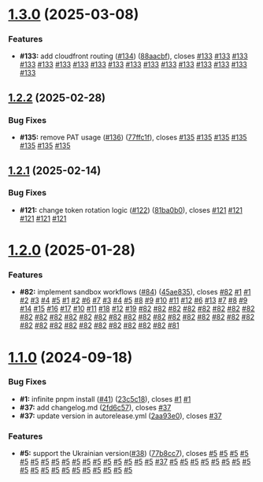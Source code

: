 # [1.3.0](https://github.com/VilnaCRM-Org/website/compare/v1.2.2...v1.3.0) (2025-03-08)


### Features

* **#133:** add cloudfront routing ([#134](https://github.com/VilnaCRM-Org/website/issues/134)) ([88aacbf](https://github.com/VilnaCRM-Org/website/commit/88aacbfc71810c9f19c7a24e0b3ae16e43293507)), closes [#133](https://github.com/VilnaCRM-Org/website/issues/133) [#133](https://github.com/VilnaCRM-Org/website/issues/133) [#133](https://github.com/VilnaCRM-Org/website/issues/133) [#133](https://github.com/VilnaCRM-Org/website/issues/133) [#133](https://github.com/VilnaCRM-Org/website/issues/133) [#133](https://github.com/VilnaCRM-Org/website/issues/133) [#133](https://github.com/VilnaCRM-Org/website/issues/133) [#133](https://github.com/VilnaCRM-Org/website/issues/133) [#133](https://github.com/VilnaCRM-Org/website/issues/133) [#133](https://github.com/VilnaCRM-Org/website/issues/133) [#133](https://github.com/VilnaCRM-Org/website/issues/133) [#133](https://github.com/VilnaCRM-Org/website/issues/133) [#133](https://github.com/VilnaCRM-Org/website/issues/133) [#133](https://github.com/VilnaCRM-Org/website/issues/133) [#133](https://github.com/VilnaCRM-Org/website/issues/133) [#133](https://github.com/VilnaCRM-Org/website/issues/133) [#133](https://github.com/VilnaCRM-Org/website/issues/133)



## [1.2.2](https://github.com/VilnaCRM-Org/website/compare/v1.2.1...v1.2.2) (2025-02-28)


### Bug Fixes

* **#135:** remove PAT usage ([#136](https://github.com/VilnaCRM-Org/website/issues/136)) ([77ffc1f](https://github.com/VilnaCRM-Org/website/commit/77ffc1fcf5a71094f9e542a1ed0ef9c8bc25dac6)), closes [#135](https://github.com/VilnaCRM-Org/website/issues/135) [#135](https://github.com/VilnaCRM-Org/website/issues/135) [#135](https://github.com/VilnaCRM-Org/website/issues/135) [#135](https://github.com/VilnaCRM-Org/website/issues/135) [#135](https://github.com/VilnaCRM-Org/website/issues/135) [#135](https://github.com/VilnaCRM-Org/website/issues/135) [#135](https://github.com/VilnaCRM-Org/website/issues/135)



## [1.2.1](https://github.com/VilnaCRM-Org/website/compare/v1.2.0...v1.2.1) (2025-02-14)


### Bug Fixes

* **#121:** change token rotation logic ([#122](https://github.com/VilnaCRM-Org/website/issues/122)) ([81ba0b0](https://github.com/VilnaCRM-Org/website/commit/81ba0b03684f043dc9c3f090243d32e3f364f6f6)), closes [#121](https://github.com/VilnaCRM-Org/website/issues/121) [#121](https://github.com/VilnaCRM-Org/website/issues/121) [#121](https://github.com/VilnaCRM-Org/website/issues/121) [#121](https://github.com/VilnaCRM-Org/website/issues/121) [#121](https://github.com/VilnaCRM-Org/website/issues/121)



# [1.2.0](https://github.com/VilnaCRM-Org/website/compare/v1.1.0...v1.2.0) (2025-01-28)


### Features

* **#82:** implement sandbox workflows ([#84](https://github.com/VilnaCRM-Org/website/issues/84)) ([45ae835](https://github.com/VilnaCRM-Org/website/commit/45ae835ddbb2dc8afe598ecbcc88862a8691a7da)), closes [#82](https://github.com/VilnaCRM-Org/website/issues/82) [#1](https://github.com/VilnaCRM-Org/website/issues/1) [#1](https://github.com/VilnaCRM-Org/website/issues/1) [#2](https://github.com/VilnaCRM-Org/website/issues/2) [#3](https://github.com/VilnaCRM-Org/website/issues/3) [#4](https://github.com/VilnaCRM-Org/website/issues/4) [#5](https://github.com/VilnaCRM-Org/website/issues/5) [#1](https://github.com/VilnaCRM-Org/website/issues/1) [#2](https://github.com/VilnaCRM-Org/website/issues/2) [#6](https://github.com/VilnaCRM-Org/website/issues/6) [#7](https://github.com/VilnaCRM-Org/website/issues/7) [#3](https://github.com/VilnaCRM-Org/website/issues/3) [#4](https://github.com/VilnaCRM-Org/website/issues/4) [#5](https://github.com/VilnaCRM-Org/website/issues/5) [#8](https://github.com/VilnaCRM-Org/website/issues/8) [#9](https://github.com/VilnaCRM-Org/website/issues/9) [#10](https://github.com/VilnaCRM-Org/website/issues/10) [#11](https://github.com/VilnaCRM-Org/website/issues/11) [#12](https://github.com/VilnaCRM-Org/website/issues/12) [#6](https://github.com/VilnaCRM-Org/website/issues/6) [#13](https://github.com/VilnaCRM-Org/website/issues/13) [#7](https://github.com/VilnaCRM-Org/website/issues/7) [#8](https://github.com/VilnaCRM-Org/website/issues/8) [#9](https://github.com/VilnaCRM-Org/website/issues/9) [#14](https://github.com/VilnaCRM-Org/website/issues/14) [#15](https://github.com/VilnaCRM-Org/website/issues/15) [#16](https://github.com/VilnaCRM-Org/website/issues/16) [#17](https://github.com/VilnaCRM-Org/website/issues/17) [#10](https://github.com/VilnaCRM-Org/website/issues/10) [#11](https://github.com/VilnaCRM-Org/website/issues/11) [#18](https://github.com/VilnaCRM-Org/website/issues/18) [#12](https://github.com/VilnaCRM-Org/website/issues/12) [#19](https://github.com/VilnaCRM-Org/website/issues/19) [#82](https://github.com/VilnaCRM-Org/website/issues/82) [#82](https://github.com/VilnaCRM-Org/website/issues/82) [#82](https://github.com/VilnaCRM-Org/website/issues/82) [#82](https://github.com/VilnaCRM-Org/website/issues/82) [#82](https://github.com/VilnaCRM-Org/website/issues/82) [#82](https://github.com/VilnaCRM-Org/website/issues/82) [#82](https://github.com/VilnaCRM-Org/website/issues/82) [#82](https://github.com/VilnaCRM-Org/website/issues/82) [#82](https://github.com/VilnaCRM-Org/website/issues/82) [#82](https://github.com/VilnaCRM-Org/website/issues/82) [#82](https://github.com/VilnaCRM-Org/website/issues/82) [#82](https://github.com/VilnaCRM-Org/website/issues/82) [#82](https://github.com/VilnaCRM-Org/website/issues/82) [#82](https://github.com/VilnaCRM-Org/website/issues/82) [#82](https://github.com/VilnaCRM-Org/website/issues/82) [#82](https://github.com/VilnaCRM-Org/website/issues/82) [#82](https://github.com/VilnaCRM-Org/website/issues/82) [#82](https://github.com/VilnaCRM-Org/website/issues/82) [#82](https://github.com/VilnaCRM-Org/website/issues/82) [#82](https://github.com/VilnaCRM-Org/website/issues/82) [#82](https://github.com/VilnaCRM-Org/website/issues/82) [#82](https://github.com/VilnaCRM-Org/website/issues/82) [#82](https://github.com/VilnaCRM-Org/website/issues/82) [#82](https://github.com/VilnaCRM-Org/website/issues/82) [#82](https://github.com/VilnaCRM-Org/website/issues/82) [#82](https://github.com/VilnaCRM-Org/website/issues/82) [#82](https://github.com/VilnaCRM-Org/website/issues/82) [#82](https://github.com/VilnaCRM-Org/website/issues/82) [#82](https://github.com/VilnaCRM-Org/website/issues/82) [#82](https://github.com/VilnaCRM-Org/website/issues/82) [#82](https://github.com/VilnaCRM-Org/website/issues/82) [#82](https://github.com/VilnaCRM-Org/website/issues/82) [#82](https://github.com/VilnaCRM-Org/website/issues/82) [#82](https://github.com/VilnaCRM-Org/website/issues/82) [#81](https://github.com/VilnaCRM-Org/website/issues/81)



# [1.1.0](https://github.com/VilnaCRM-Org/website/compare/v1.0.0...v1.1.0) (2024-09-18)


### Bug Fixes

* **#1:** infinite pnpm install ([#41](https://github.com/VilnaCRM-Org/website/issues/41)) ([23c5c18](https://github.com/VilnaCRM-Org/website/commit/23c5c18f0e7647fe2bd4b82a8c63fb131b69264d)), closes [#1](https://github.com/VilnaCRM-Org/website/issues/1) [#1](https://github.com/VilnaCRM-Org/website/issues/1)
* **#37:** add changelog.md ([2fd6c57](https://github.com/VilnaCRM-Org/website/commit/2fd6c576a04c26a32520cc10fb15d256bfa9d500)), closes [#37](https://github.com/VilnaCRM-Org/website/issues/37)
* **#37:** update version in autorelease.yml ([2aa93e0](https://github.com/VilnaCRM-Org/website/commit/2aa93e0b643abc7ed4568097aa29faf37bbbad63)), closes [#37](https://github.com/VilnaCRM-Org/website/issues/37)


### Features

* **#5:** support the Ukrainian version([#38](https://github.com/VilnaCRM-Org/website/issues/38)) ([77b8cc7](https://github.com/VilnaCRM-Org/website/commit/77b8cc7581e927c4edc56920c789b4d34f5eacb8)), closes [#5](https://github.com/VilnaCRM-Org/website/issues/5) [#5](https://github.com/VilnaCRM-Org/website/issues/5) [#5](https://github.com/VilnaCRM-Org/website/issues/5) [#5](https://github.com/VilnaCRM-Org/website/issues/5) [#5](https://github.com/VilnaCRM-Org/website/issues/5) [#5](https://github.com/VilnaCRM-Org/website/issues/5) [#5](https://github.com/VilnaCRM-Org/website/issues/5) [#5](https://github.com/VilnaCRM-Org/website/issues/5) [#5](https://github.com/VilnaCRM-Org/website/issues/5) [#5](https://github.com/VilnaCRM-Org/website/issues/5) [#5](https://github.com/VilnaCRM-Org/website/issues/5) [#5](https://github.com/VilnaCRM-Org/website/issues/5) [#5](https://github.com/VilnaCRM-Org/website/issues/5) [#5](https://github.com/VilnaCRM-Org/website/issues/5) [#5](https://github.com/VilnaCRM-Org/website/issues/5) [#5](https://github.com/VilnaCRM-Org/website/issues/5) [#5](https://github.com/VilnaCRM-Org/website/issues/5) [#37](https://github.com/VilnaCRM-Org/website/issues/37) [#5](https://github.com/VilnaCRM-Org/website/issues/5) [#5](https://github.com/VilnaCRM-Org/website/issues/5) [#5](https://github.com/VilnaCRM-Org/website/issues/5) [#5](https://github.com/VilnaCRM-Org/website/issues/5) [#5](https://github.com/VilnaCRM-Org/website/issues/5) [#5](https://github.com/VilnaCRM-Org/website/issues/5) [#5](https://github.com/VilnaCRM-Org/website/issues/5) [#5](https://github.com/VilnaCRM-Org/website/issues/5) [#5](https://github.com/VilnaCRM-Org/website/issues/5) [#5](https://github.com/VilnaCRM-Org/website/issues/5) [#5](https://github.com/VilnaCRM-Org/website/issues/5) [#5](https://github.com/VilnaCRM-Org/website/issues/5) [#5](https://github.com/VilnaCRM-Org/website/issues/5) [#5](https://github.com/VilnaCRM-Org/website/issues/5) [#5](https://github.com/VilnaCRM-Org/website/issues/5) [#5](https://github.com/VilnaCRM-Org/website/issues/5) [#5](https://github.com/VilnaCRM-Org/website/issues/5) [#5](https://github.com/VilnaCRM-Org/website/issues/5) [#5](https://github.com/VilnaCRM-Org/website/issues/5)



